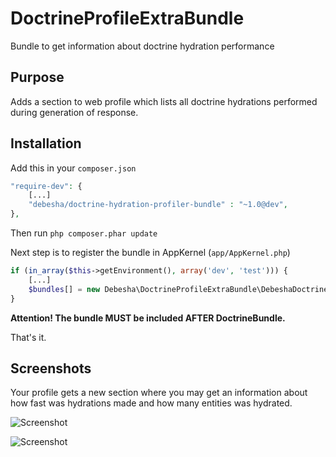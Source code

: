 # DoctrineProfileExtraBundle

Bundle to get information about doctrine hydration performance

## Purpose

Adds a section to web profile which lists all doctrine hydrations performed during generation of response.

## Installation

Add this in your `composer.json`

```php
"require-dev": {
    [...]
    "debesha/doctrine-hydration-profiler-bundle" : "~1.0@dev",
},
```

Then run `php composer.phar update `

Next step is to register the bundle in AppKernel (`app/AppKernel.php`)

```php
if (in_array($this->getEnvironment(), array('dev', 'test'))) {
    [...]
    $bundles[] = new Debesha\DoctrineProfileExtraBundle\DebeshaDoctrineProfileExtraBundle();
}
```

**Attention! The bundle MUST be included AFTER DoctrineBundle.**

That's it.

## Screenshots

Your profile gets a new section where you may get an information about how fast was hydrations made and
how many entities was hydrated.

![Screenshot](http://i.imgur.com/GsvkIIN.png)

![Screenshot](http://i.imgur.com/pkLzlc8.png)
